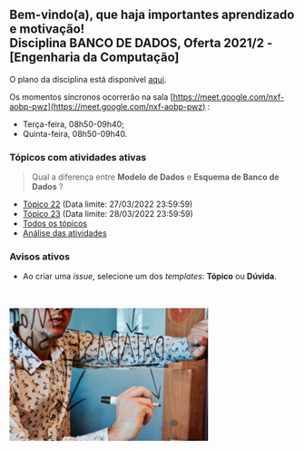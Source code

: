 ## Bem-vindo(a), que haja importantes aprendizado e motivação!<br> Disciplina **BANCO DE DADOS**, Oferta 2021/2 - [Engenharia da Computação]

O plano da disciplina está disponível [aqui](./media/bd-2021-2-bec-plano.pdf).<br>

Os momentos síncronos ocorrerão na sala [https://meet.google.com/nxf-aobp-pwz](https://meet.google.com/nxf-aobp-pwz) :
- Terça-feira, 08h50-09h40;
- Quinta-feira, 08h50-09h40.

### Tópicos com atividades ativas

> Qual a diferença entre **Modelo de Dados** e **Esquema de Banco de Dados** ?

- [Tópico 22](./topicos/topico-22.md) (Data limite: 27/03/2022 23:59:59)<br>
- [Tópico 23](./topicos/topico-23.md) (Data limite: 28/03/2022 23:59:59)<br>
- [Todos os tópicos](./topicos/topicos.md)<br>
- [Análise das atividades](./media/bd-2021-2-bec-resumo-analise.pdf)<br>

### Avisos ativos

- Ao criar uma *issue*, selecione um dos *templates*: **Tópico** ou **Dúvida**.
<br>
<br>
<img src="./media/campaign-creators-IKHvOlZFCOg-unsplash.jpg" width="350">
